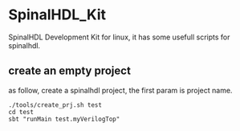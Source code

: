 # SpinalHDL_Kit
SpinalHDL Development Kit for linux, it has some usefull scripts for spinalhdl.
## create an empty project
as follow, create a spinalhdl project, the first param is project name.
```shell
./tools/create_prj.sh test
cd test
sbt "runMain test.myVerilogTop"
```
